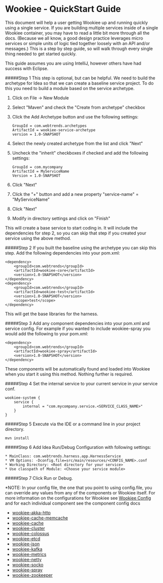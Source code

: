 # Wookiee - QuickStart Guide

This document will help a user getting Wookiee up and running quickly using a single service. If you are building multiple services inside of a single Wookiee container, you may have to read a little bit more through all the docs. (Because we all know, a good design practice leverages micro services or simple units of logic tied together loosely with an API and/or messages.) This is a step by step guide, so will walk through every single thing needed to get started quickly.

This guide assumes you are using IntelliJ, however others have had success with Eclipse.

#####Step 1 
This step is optional, but can be helpful. We need to build the archetype for Idea so that we can create a baseline service project. To do this you need to build a module based on the service archetype.

1. Click on File -> New Module
2. Select "Maven" and check the "Create from archetype" checkbox
3. Click the Add Archetype button and use the following settings:

    ```
    GroupId = com.webtrends.archetypes
    ArtifactId = wookiee-service-archetype
    version = 1.0-SNAPSHOT
    ```
    
4. Select the newly created archetype from the list and click "Next"
5. Uncheck the "inherit" checkboxes if checked and add the following settings:

    ```
    GroupId = com.mycompany
    ArtifactId = MyServiceName
    Version = 1.0-SNAPSHOT
    ```
    
6. Click "Next"
7. Click the "+" button and add a new property "service-name" = "MyServiceName"
8. Click "Next" 
9. Modify in directory settings and click on "Finish"

This will create a base service to start coding in. It will include the dependencies for step 2, so you can skip that step if you created your service using the above method.

#####Step 2
If you built the baseline using the archetype you can skip this step. Add the following dependencies into your pom.xml:
```
<dependency>
    <groupId>com.webtrends</groupId>
    <artifactId>wookiee-core</artifactId>
    <version>1.0-SNAPSHOT</version>
</dependency>
<dependency>
    <groupId>com.webtrends</groupId>
    <artifactId>wookiee-test</artifactId>
    <version>1.0-SNAPSHOT</version>
    <scope>test</scope>
</dependency>
```
This will get the base libraries for the harness.

#####Step 3
Add any component dependencies into your pom.xml and service config. For example if you wanted to include wookiee-spray you would add the following to your pom.xml:
```
<dependency>
    <groupId>com.webtrends</groupId>
    <artifactId>wookiee-spray</artifactId>
    <version>1.0-SNAPSHOT</version>
</dependency>
```
These components will be automatically found and loaded into Wookiee when you start it using this method. Nothing further is required.

#####Step 4
Set the internal service to your current service in your service conf.
```
wookiee-system {
    service {
        internal = "com.mycompany.service.<SERVICE_CLASS_NAME>"
    }
}
```

#####Step 5 
Execute via the IDE or a command line in your project directory.
```
mvn install
```
#####Step 6 
Add Idea Run/Debug Configuration with following settings:

    * MainClass: com.webtrends.harness.app.HarnessService
    * VM Options: -Dconfig.file=src/main/resources/<CONFIG_NAME>.conf
    * Working Directory: <Root directory for your service>
    * Use classpath of Module: <Choose your service module>

#####Step 7 
Click Run or Debug.

*NOTE:
In your config file, the one that you point to using config.file, you can override any values from any of the components or Wookiee itself. For more information on the configurations for Wookiee see [Wookiee Config](config.md) and for each individual component see the component config docs 

* [wookiee-akka-http](https://github.com/oracle/wookiee-akka-http)
* [wookiee-cache-memcache](https://github.com/oracle/wookiee-cache-memcache)
* [wookiee-cache](https://github.com/oracle/wookiee-cache)
* [wookiee-cluster](https://github.com/oracle/wookiee-cluster)
* [wookiee-colossus](https://github.com/oracle/wookiee-colossus)
* [wookiee-etcd](https://github.com/oracle/wookiee-etcd)
* [wookiee-json](https://github.com/oracle/wookiee-json)
* [wookiee-kafka](https://github.com/oracle/wookiee-kafka)
* [wookiee-metrics](https://github.com/oracle/wookiee-metrics)
* [wookiee-netty](https://github.com/oracle/wookiee-netty)
* [wookiee-socko](https://github.com/oracle/wookiee-socko)
* [wookiee-spray](https://github.com/oracle/wookiee-spray)
* [wookiee-zookeeper](https://github.com/oracle/wookiee-zookeeper)